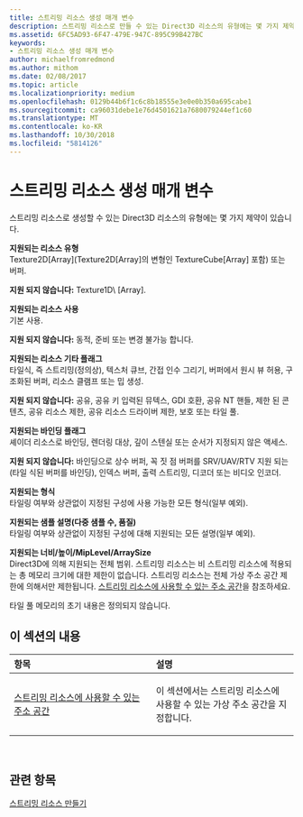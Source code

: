 ```yaml
---
title: 스트리밍 리소스 생성 매개 변수
description: 스트리밍 리소스로 만들 수 있는 Direct3D 리소스의 유형에는 몇 가지 제약이 있습니다.
ms.assetid: 6FC5AD93-6F47-479E-947C-895C99B427BC
keywords:
- 스트리밍 리소스 생성 매개 변수
author: michaelfromredmond
ms.author: mithom
ms.date: 02/08/2017
ms.topic: article
ms.localizationpriority: medium
ms.openlocfilehash: 0129b44b6f1c6c8b18555e3e0e0b350a695cabe1
ms.sourcegitcommit: ca96031debe1e76d4501621a7680079244ef1c60
ms.translationtype: MT
ms.contentlocale: ko-KR
ms.lasthandoff: 10/30/2018
ms.locfileid: "5814126"
---
```

# <a name="streaming-resource-creation-parameters"></a>스트리밍 리소스 생성 매개 변수


스트리밍 리소스로 생성할 수 있는 Direct3D 리소스의 유형에는 몇 가지 제약이 있습니다.

<span id="Supported-Resource-Type"></span><span id="supported-resource-type"></span><span id="SUPPORTED-RESOURCE-TYPE"></span>**지원되는 리소스 유형**  
Texture2D\[Array\](Texture2D\[Array\]의 변형인 TextureCube\[Array\] 포함) 또는 버퍼.

**지원 되지 않습니다:** Texture1D\ [Array\].

<span id="Supported-Resource-Usage"></span><span id="supported-resource-usage"></span><span id="SUPPORTED-RESOURCE-USAGE"></span>**지원되는 리소스 사용**  
기본 사용.

**지원 되지 않습니다:** 동적, 준비 또는 변경 불가능 합니다.

<span id="Supported-Resource-Misc-Flags"></span><span id="supported-resource-misc-flags"></span><span id="SUPPORTED-RESOURCE-MISC-FLAGS"></span>**지원되는 리소스 기타 플래그**  
타일식, 즉 스트리밍(정의상), 텍스처 큐브, 간접 인수 그리기, 버퍼에서 원시 뷰 허용, 구조화된 버퍼, 리소스 클램프 또는 밉 생성.

**지원 되지 않습니다:** 공유, 공유 키 입력된 뮤텍스, GDI 호환, 공유 NT 핸들, 제한 된 콘텐츠, 공유 리소스 제한, 공유 리소스 드라이버 제한, 보호 또는 타일 풀.

<span id="Supported-Bind-Flags"></span><span id="supported-bind-flags"></span><span id="SUPPORTED-BIND-FLAGS"></span>**지원되는 바인딩 플래그**  
셰이더 리소스로 바인딩, 렌더링 대상, 깊이 스텐실 또는 순서가 지정되지 않은 액세스.

**지원 되지 않습니다:** 바인딩으로 상수 버퍼, 꼭 짓 점 버퍼를 SRV/UAV/RTV 지원 되는 (타일 식된 버퍼를 바인딩), 인덱스 버퍼, 출력 스트리밍, 디코더 또는 비디오 인코더.

<span id="Supported-Formats"></span><span id="supported-formats"></span><span id="SUPPORTED-FORMATS"></span>**지원되는 형식**  
타일링 여부와 상관없이 지정된 구성에 사용 가능한 모든 형식(일부 예외).

<span id="Supported-Sample-Description--Multisample-count--quality-"></span><span id="supported-sample-description--multisample-count--quality-"></span><span id="SUPPORTED-SAMPLE-DESCRIPTION--MULTISAMPLE-COUNT--QUALITY-"></span>**지원되는 샘플 설명(다중 샘플 수, 품질)**  
타일링 여부와 상관없이 지정된 구성에 대해 지원되는 모든 설명(일부 예외).

<span id="Supported-Width-Height-MipLevels-ArraySize"></span><span id="supported-width-height-miplevels-arraysize"></span><span id="SUPPORTED-WIDTH-HEIGHT-MIPLEVELS-ARRAYSIZE"></span>**지원되는 너비/높이/MipLevel/ArraySize**  
Direct3D에 의해 지원되는 전체 범위. 스트리밍 리소스는 비 스트리밍 리소스에 적용되는 총 메모리 크기에 대한 제한이 없습니다. 스트리밍 리소스는 전체 가상 주소 공간 제한에 의해서만 제한됩니다. [스트리밍 리소스에 사용할 수 있는 주소 공간](address-space-available-for-streaming-resources.md)을 참조하세요.

타일 풀 메모리의 초기 내용은 정의되지 않습니다.

## <a name="span-idin-this-sectionspanin-this-section"></a><span id="in-this-section"></span>이 섹션의 내용


<table>
<colgroup>
<col width="50%" />
<col width="50%" />
</colgroup>
<thead>
<tr class="header">
<th align="left">항목</th>
<th align="left">설명</th>
</tr>
</thead>
<tbody>
<tr class="odd">
<td align="left"><p><a href="address-space-available-for-streaming-resources.md">스트리밍 리소스에 사용할 수 있는 주소 공간</a></p></td>
<td align="left"><p>이 섹션에서는 스트리밍 리소스에 사용할 수 있는 가상 주소 공간을 지정합니다.</p></td>
</tr>
</tbody>
</table>

 

## <a name="span-idrelated-topicsspanrelated-topics"></a><span id="related-topics"></span>관련 항목


[스트리밍 리소스 만들기](creating-streaming-resources.md)

 

 




